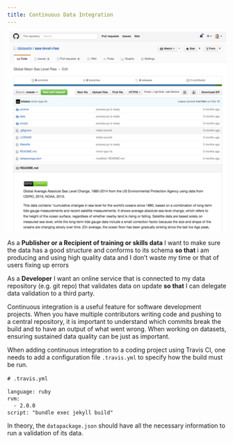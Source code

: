 ```yaml
---
title: Continuous Data Integration
---
```


![Data Valid](/img/data_ci.png)

As a **Publisher or a Recipient of training or skills data** I want to make sure the data has
a good structure and conforms to its schema **so that** i am producing and
using high quality data and I don’t waste my time or that of users
fixing up errors

As a **Developer** I want an online service that is connected to my data
repository (e.g. git repo) that validates data on update **so that** I can
delegate data validation to a third party.

Continuous integration is a useful feature for software development
projects.  When you have multiple contributors writing code and
pushing to a central repository, it is important to understand which
commits break the build and to have an output of what went wrong.
When working on datasets, ensuring sustained data quality can be just
as important.

When adding continuous integration to a coding project using Travis
CI, one needs to add a configuration file `.travis.yml` to specify how
the build must be run.

`# .travis.yml`

```
language: ruby
rvm:
  - 2.0.0
script: "bundle exec jekyll build"
```

In theory, the `datapackage.json` should have all the necessary
information to run a validation of its data.
